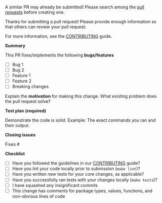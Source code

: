 A similar PR may already be submitted!
Please search among the [pull requests](../../../pulls) before creating one.

Thanks for submitting a pull request! Please provide enough information so that others can review your pull request:

For more information, see the [CONTRIBUTING](CONTRIBUTING.md) guide.

**Summary**

<!-- Summary of the PR -->

This PR fixes/implements the following **bugs/features**

* [ ] Bug 1
* [ ] Bug 2
* [ ] Feature 1
* [ ] Feature 2
* [ ] Breaking changes

<!-- You can skip this if you're fixing a typo or adding an app to the Showcase. -->

Explain the **motivation** for making this change. What existing problem does the pull request solve?

<!-- Example: When "Adding a function to do X", explain why it is necessary to have a way to do X. -->

**Test plan (required)**

Demonstrate the code is solid. Example: The exact commands you ran and their output.

<!-- Make sure tests pass on both Travis and AppVeyor. -->

**Closing issues**

<!-- Put `closes #XXXX` in your comment to auto-close the issue that your PR fixes (if such). -->
Fixes #

**Checklist**

- [ ] Have you followed the guidelines in our [CONTRIBUTING](CONTRIBUTING.md) guide?
- [ ] Have you lint your code locally prior to submission (`make lint`)?
- [ ] Have you written new tests for your core changes, as applicable?
- [ ] Have you successfully ran tests with your changes locally (`make tests`)?
- [ ] I have squashed any insignificant commits
- [ ] This change has comments for package types, values, functions, and non-obvious lines of code
